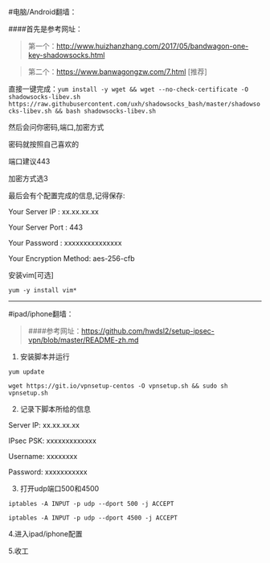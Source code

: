 #电脑/Android翻墙：

####首先是参考网址：

>第一个：http://www.huizhanzhang.com/2017/05/bandwagon-one-key-shadowsocks.html

>第二个：https://www.banwagongzw.com/7.html  [推荐]

直接一键完成：`yum install -y wget && wget --no-check-certificate -O shadowsocks-libev.sh https://raw.githubusercontent.com/uxh/shadowsocks_bash/master/shadowsocks-libev.sh && bash shadowsocks-libev.sh`

然后会问你密码,端口,加密方式

密码就按照自己喜欢的

端口建议443

加密方式选3

最后会有个配置完成的信息,记得保存:

Your Server IP        :  xx.xx.xx.xx

Your Server Port      :  443

Your Password        :  xxxxxxxxxxxxxxx

Your Encryption Method:  aes-256-cfb

安装vim[可选]

`yum -y install vim*`

-------------------------------------------------------------------------------

#ipad/iphone翻墙：

>####参考网址：https://github.com/hwdsl2/setup-ipsec-vpn/blob/master/README-zh.md

1. 安装脚本并运行

`yum update`

`wget https://git.io/vpnsetup-centos -O vpnsetup.sh && sudo sh vpnsetup.sh`

2. 记录下脚本所给的信息

Server IP: xx.xx.xx.xx

IPsec PSK: xxxxxxxxxxxxx

Username: xxxxxxxx

Password: xxxxxxxxxxx

3. 打开udp端口500和4500

`iptables -A INPUT -p udp --dport 500 -j ACCEPT`

`iptables -A INPUT -p udp --dport 4500 -j ACCEPT`

4.进入ipad/iphone配置

5.收工
